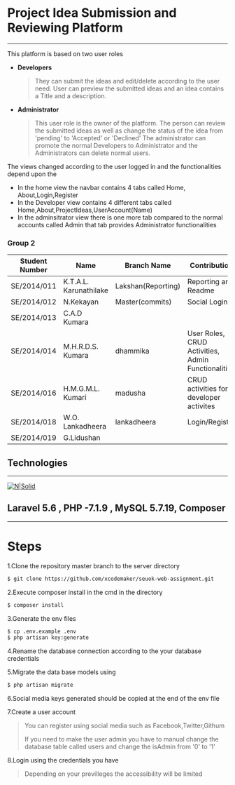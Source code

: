 # Project Idea Submission and Reviewing Platform
-----
This platform is based on two user roles

* **Developers**
    >They can submit the ideas and edit/delete according to the user need. User can preview the submitted ideas and an idea contains a Title and a description.

* **Administrator**
    >This user role is the owner of the platform. The person can review the submitted ideas as well as change the status of the idea from 'pending' to 'Accepted' or 'Declined' The administrator can promote the normal Developers to Administrator and the Administrators can delete normal users.


The views changed according to the user logged in and the functionalities depend upon the 
* In the home view the navbar contains 4 tabs called Home, About,Login,Register
* In the Developer view contains 4 different tabs called Home,About,ProjectIdeas,UserAccount(Name)
* In the adminsitrator view there is one more tab compared to the normal accounts called Admin that tab provides Administrator functionalities


### Group 2


| Student Number  | Name |  Branch Name| Contribution
| ------ | ------ |-----|-----
| SE/2014/011 | K.T.A.L. Karunathilake | Lakshan(Reporting) | Reporting and Readme
| SE/2014/012 | N.Kekayan | Master(commits) | Social Login
| SE/2014/013 | C.A.D Kumara | 
| SE/2014/014 | M.H.R.D.S. Kumara | dhammika | User Roles, CRUD Activities, Admin Functionalities 
| SE/2014/016 | H.M.G.M.L. Kumari | madusha | CRUD activities for developer activites
| SE/2014/018 | W.O. Lankadheera | lankadheera | Login/Register
| SE/2014/019 | G.Lidushan |

## Technologies 
----
[![N|Solid](https://camo.githubusercontent.com/5ceadc94fd40688144b193fd8ece2b805d79ca9b/68747470733a2f2f6c61726176656c2e636f6d2f6173736574732f696d672f636f6d706f6e656e74732f6c6f676f2d6c61726176656c2e737667)](https://nodesource.com/products/nsolid) 


Laravel 5.6 , PHP -7.1.9 , MySQL 5.7.19, Composer
-----
----

# Steps

1.Clone the repository master branch to the server directory
```sh
$ git clone https://github.com/xcodemaker/seuok-web-assignment.git
```

2.Execute composer install in the cmd in the directory
```sh
$ composer install
```
3.Generate the env files 
```sh
$ cp .env.example .env
$ php artisan key:generate
```
4.Rename the database connection according to the your database credentials

5.Migrate the data base models using
```sh
$ php artisan migrate
```
6.Social media keys generated should be copied at the end of the env file

7.Create a user account
>You can register using social media such as Facebook,Twitter,Githum
>
>If you need to make the user admin you have to manual change the database table called users and change the isAdmin from '0' to '1' 

8.Login using the credentials you have 
>Depending on your previlleges the accessibility will be limited

